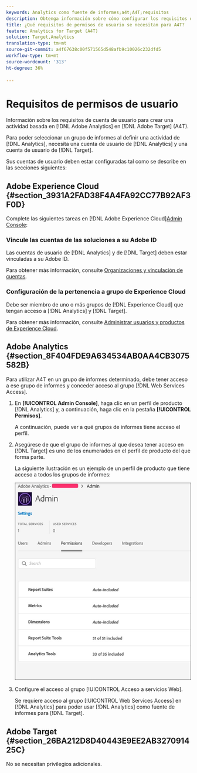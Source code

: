 ```yaml
---
keywords: Analytics como fuente de informes;a4t;A4T;requisitos
description: Obtenga información sobre cómo configurar los requisitos de cuenta de usuario necesarios para crear una actividad basada en Adobe Analytics en Adobe Target mediante Analytics for Target (A4T).
title: ¿Qué requisitos de permisos de usuario se necesitan para A4T?
feature: Analytics for Target (A4T)
solution: Target,Analytics
translation-type: tm+mt
source-git-commit: a4f67638c00f571565d548afb9c10026c232dfd5
workflow-type: tm+mt
source-wordcount: '313'
ht-degree: 36%

---
```



# Requisitos de permisos de usuario

Información sobre los requisitos de cuenta de usuario para crear una actividad basada en [!DNL Adobe Analytics] en [!DNL Adobe Target] (A4T).

Para poder seleccionar un grupo de informes al definir una actividad de [!DNL Analytics], necesita una cuenta de usuario de [!DNL Analytics] y una cuenta de usuario de [!DNL Target].

Sus cuentas de usuario deben estar configuradas tal como se describe en las secciones siguientes:

## Adobe Experience Cloud {#section_3931A2FAD38F4A4FA92CC77B92AF3F0D}

Complete las siguientes tareas en [!DNL Adobe Experience Cloud][Admin Console](https://adminconsole.adobe.com):

### Vincule las cuentas de las soluciones a su Adobe ID

Las cuentas de usuario de [!DNL Analytics] y de [!DNL Target] deben estar vinculadas a su Adobe ID.

Para obtener más información, consulte [Organizaciones y vinculación de cuentas](https://docs.adobe.com/help/en/core-services/interface/manage-users-and-products/organizations.html).

### Configuración de la pertenencia a grupo de Experience Cloud

Debe ser miembro de uno o más grupos de [!DNL Experience Cloud] que tengan acceso a [!DNL Analytics] y [!DNL Target].

Para obtener más información, consulte [Administrar usuarios y productos de Experience Cloud](https://experienceleague.adobe.com/docs/core-services/interface/manage-users-and-products/admin-getting-started.html).

## Adobe Analytics    {#section_8F404FDE9A634534AB0AA4CB3075582B}

Para utilizar A4T en un grupo de informes determinado, debe tener acceso a ese grupo de informes y conceder acceso al grupo [!DNL Web Services Access].

1. En **[!UICONTROL Admin Console]**, haga clic en un perfil de producto [!DNL Analytics] y, a continuación, haga clic en la pestaña **[!UICONTROL Permisos]**.

   A continuación, puede ver a qué grupos de informes tiene acceso el perfil.

1. Asegúrese de que el grupo de informes al que desea tener acceso en [!DNL Target] es uno de los enumerados en el perfil de producto del que forma parte.

   La siguiente ilustración es un ejemplo de un perfil de producto que tiene acceso a todos los grupos de informes:

   ![Pestaña Permiso de la Consola de administración](/help/c-integrating-target-with-mac/a4t/assets/permissions-tab.png)

1. Configure el acceso al grupo [!UICONTROL Acceso a servicios Web].

   Se requiere acceso al grupo [!UICONTROL Web Services Access] en [!DNL Analytics] para poder usar [!DNL Analytics] como fuente de informes para [!DNL Target].


## Adobe Target {#section_26BA212D8D40443E9EE2AB327091425C}

No se necesitan privilegios adicionales.

